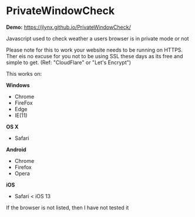 # PrivateWindowCheck
**Demo:** https://jlynx.github.io/PrivateWindowCheck/


Javascript used to check weather a users browser is in private mode or not

Please note for this to work your website needs to be running on HTTPS. Ther eis no excuse for you not to be using SSL these days as its free and simple to get. (Ref: "CloudFlare" or "Let's Encrypt")


This works on:

**Windows**
* Chrome
* FireFox
* Edge
* IE(11)

**OS X**
* Safari

**Android**
* Chrome
* Firefox
* Opera

**iOS**
* Safari <  iOS 13


If the browser is not listed, then I have not tested it
